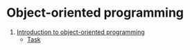 # Object-oriented programming

1. [Introduction to object-oriented programming](01.introduction-to-oop.md)
    - [Task](01.introduction-to-oop.md#task)